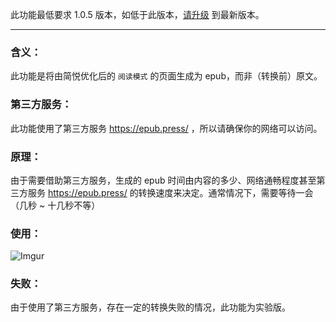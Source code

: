 此功能最低要求 1.0.5 版本，如低于此版本，[请升级](http://ksria.com/simpread/) 到最新版本。
***

### 含义：
此功能是将由简悦优化后的 `阅读模式` 的页面生成为 epub，而非（转换前）原文。

### 第三方服务：
此功能使用了第三方服务 https://epub.press/ ，所以请确保你的网络可以访问。

### 原理：
由于需要借助第三方服务，生成的 epub 时间由内容的多少、网络通畅程度甚至第三方服务 https://epub.press/ 的转换速度来决定。通常情况下，需要等待一会（几秒 ~ 十几秒不等）

### 使用：
![Imgur](https://i.imgur.com/zAD5zIo.png)

### 失败：
由于使用了第三方服务，存在一定的转换失败的情况，此功能为实验版。